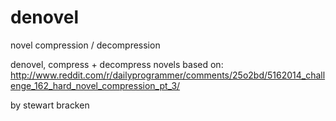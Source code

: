 denovel
=======

novel compression / decompression

denovel, compress + decompress novels based on:
   http://www.reddit.com/r/dailyprogrammer/comments/25o2bd/5162014_challenge_162_hard_novel_compression_pt_3/
   
 by stewart bracken
